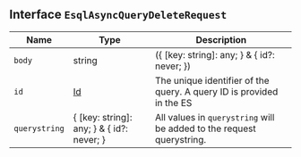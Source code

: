 ## Interface `EsqlAsyncQueryDeleteRequest`

| Name | Type | Description |
| - | - | - |
| `body` | string | ({ [key: string]: any; } & { id?: never; }) | All values in `body` will be added to the request body. |
| `id` | [Id](./Id.md) | The unique identifier of the query. A query ID is provided in the ES|QL async query API response for a query that does not complete in the designated time. A query ID is also provided when the request was submitted with the `keep_on_completion` parameter set to `true`. |
| `querystring` | { [key: string]: any; } & { id?: never; } | All values in `querystring` will be added to the request querystring. |
